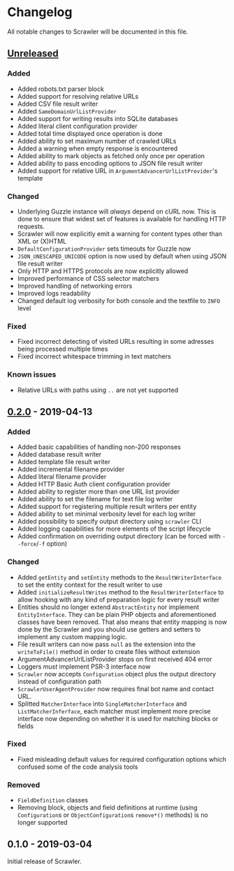# Changelog
All notable changes to Scrawler will be documented in this file.

## [Unreleased]
### Added
- Added robots.txt parser block
- Added support for resolving relative URLs
- Added CSV file result writer
- Added `SameDomainUrlListProvider`
- Added support for writing results into SQLite databases
- Added literal client configuration provider
- Added total time displayed once operation is done
- Added ability to set maximum number of crawled URLs
- Added a warning when empty response is encountered
- Added ability to mark objects as fetched only once per operation
- Added ability to pass encoding options to JSON file result writer
- Added support for relative URL in `ArgumentAdvancerUrlListProvider`'s template

### Changed
- Underlying Guzzle instance will _always_ depend on cURL now. This is done to
  ensure that widest set of features is available for handling HTTP requests.
- Scrawler will now explicitly emit a warning for content types other than XML or (X)HTML
- `DefaultConfigurationProvider` sets timeouts for Guzzle now
- `JSON_UNESCAPED_UNICODE` option is now used by default when using JSON file
  result writer
- Only HTTP and HTTPS protocols are now explicitly allowed
- Improved performance of CSS selector matchers
- Improved handling of networking errors
- Improved logs readability
- Changed default log verbosity for both console and the textfile to `INFO` level

### Fixed
- Fixed incorrect detecting of visited URLs resulting in some adresses being
  processed multiple times
- Fixed incorrect whitespace trimming in text matchers

### Known issues
- Relative URLs with paths using `..` are not yet supported

## [0.2.0] - 2019-04-13
### Added
- Added basic capabilities of handling non-200 responses
- Added database result writer
- Added template file result writer
- Added incremental filename provider
- Added literal filename provider
- Added HTTP Basic Auth client configuration provider
- Added ability to register more than one URL list provider
- Added ability to set the filename for text file log writer
- Added support for registering multiple result writers per entity
- Added ability to set minimal verbosity level for each log writer
- Added possibility to specify output directory using `scrawler` CLI
- Added logging capabilities for more elements of the script lifecycle
- Added confirmation on overriding output directory (can be forced with `--force`/`-f` option)

### Changed
- Added `getEntity` and `setEntity` methods to the `ResultWriterInterface` to
  set the entity context for the result writer to use
- Added `initializeResultWrites` method to the `ResultWriterInterface` to allow
  hooking with any kind of preparation logic for every result writer
- Entities should no longer extend `AbstractEntity` nor implement `EntityInterface`.
  They can be plain PHP objects and aforementioned classes have been removed. That
  also means that entity mapping is now done by the Scrawler and you should use
  getters and setters to implement any custom mapping logic.
- File result writers can now pass `null` as the extension into the `writeToFile()`
  method in order to create files without extension
- ArgumentAdvancerUrlListProvider stops on first received 404 error
- Loggers _must_ implement PSR-3 interface now  
- `Scrawler` now accepts `Configuration` object plus the output directory instead
  of configuration path
- `ScrawlerUserAgentProvider` now requires final bot name and contact URL.
- Splitted `MatcherInterface` into `SingleMatcherInterface` and `ListMatcherInferface`,
  each matcher must implement more precise interface now depending on whether it
  is used for matching blocks or fields

### Fixed
- Fixed misleading default values for required configuration options which confused
  some of the code analysis tools

### Removed  
- `FieldDefinition` classes
- Removing block, objects and field definitions at runtime (using `Configuration`s
  or `ObjectConfiguration`s `remove*()` methods) is no longer supported

## 0.1.0 - 2019-03-04
Initial release of Scrawler.

[0.2.0]: https://github.com/Sobak/scrawler/compare/v0.1.0...v0.2.0
[Unreleased]: https://github.com/Sobak/scrawler/compare/v0.2.0...develop
